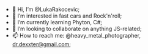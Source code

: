 - 👋 Hi, I’m @LukaRakocevic;
- 👀 I’m interested in fast cars and Rock'n'roll;
- 🌱 I’m currently learning Phyton, C#;
- 💞️ I’m looking to collaborate on anything JS-related;
- 📫 How to reach me: @heavy_metal_photographer, dr.dexxter@gmail.com;


<!---
LukaRakocevic/LukaRakocevic is a ✨ special ✨ repository because its `README.md` (this file) appears on your GitHub profile.
You can click the Preview link to take a look at your changes.
--->
